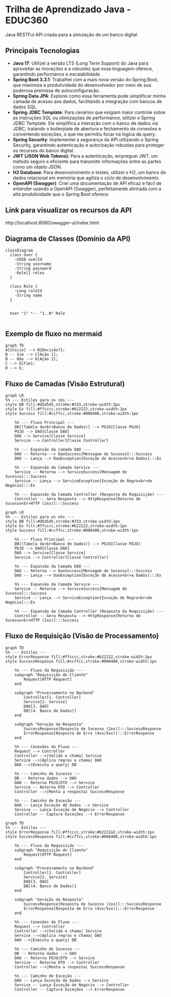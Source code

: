 # Trilha de Aprendizado Java - EDUC360

Java RESTFul API criada para a simulação de um banco digital 

## Principais Tecnologias
- **Java 17**: Utilizei a versão LTS (Long Term Support) do Java para aproveitar as inovações e a robustez que essa linguagem oferece, garantindo performance e escalabilidade.
- **Spring Boot 3.3.1**: Trabalhei com a mais nova versão do Spring Boot, que maximiza a produtividade do desenvolvedor por meio de sua poderosa premissa de autoconfiguração.
- **Spring Data JPA**: Explorei como essa ferramenta pode simplificar minha camada de acesso aos dados, facilitando a integração com bancos de dados SQL.
- **Spring JDBC Template**: Para cenários que exigiam maior controle sobre as instruções SQL ou otimizações de performance, utilizei o Spring JDBC Template. Ele simplifica a interação com o banco de dados via JDBC, tratando o boilerplate de abertura e fechamento de conexões e convertendo exceções, o que me permitiu focar na lógica da query.
- **Spring Security**: Implementei a segurança da API utilizando o Spring Security, garantindo autenticação e autorização robustas para proteger os recursos do banco digital.
- **JWT (JSON Web Tokens)**: Para a autenticação, empreguei JWT, um método seguro e eficiente para transmitir informações entre as partes como um objeto JSON.
- **H2 Database**: Para desenvolvimento e testes, utilizei o H2, um banco de dados relacional em memória que agiliza o ciclo de desenvolvimento.
- **OpenAPI (Swagger)**: Criei uma documentação de API eficaz e fácil de entender usando a OpenAPI (Swagger), perfeitamente alinhada com a alta produtividade que o Spring Boot oferece.

## Link para visualizar os recursos da API

http://localhost:8080/swagger-ui/index.html


## Diagrama de Classes (Domínio da API)

```mermaid
classDiagram
  class User {
    -UUID userId
    -String username
    -String password
    -Role[] roles
  }

  class Role {
    -Long roleId
    -String name
  }
  

  User "1" *-- "1..N" Role
  
```



## Exemplo de fluxo no mermaid
```mermaid
graph TD
A[Início] --> B{Decisão?};
B -- Sim --> C[Ação 1];
B -- Não --> D[Ação 2];
C --> E[Fim];
D --> E;
```

## Fluxo de Camadas (Visão Estrutural)

```mermaid
graph LR
%% --- Estilos para os nós ---
style DB fill:#d5d5d5,stroke:#333,stroke-width:2px
style Ex fill:#ffcccc,stroke:#b22222,stroke-width:1px
style Success fill:#ccffcc,stroke:#006400,stroke-width:1px

    %% --- Fluxo Principal ---
    DB[(Tabela do<br>Banco de Dados)] --> POJO[Classe POJO]
    POJO --> DAO[Classe DAO]
    DAO --> Service[Classe Service]
    Service --> Controller[Classe Controller]

    %% --- Expansão da Camada DAO ---
    DAO -- Retorna --> DaoSuccess[Mensagem de Sucesso]:::Success
    DAO -- Lança --> DaoException[Exceção de Acesso<br>a Dados]:::Ex

    %% --- Expansão da Camada Service ---
    Service -- Retorna --> ServiceSuccess[Mensagem de Sucesso]:::Success
    Service -- Lança --> ServiceException[Exceção de Regra<br>de Negócio]:::Ex

    %% --- Expansão da Camada Controller (Resposta da Requisição) ---
    Controller -- Gera Resposta --> HttpResponse[Retorno de Sucesso<br>HTTP (2xx)]:::Success
```

```mermaid
graph LR
%% --- Estilos para os nós ---
style DB fill:#d5d5d5,stroke:#333,stroke-width:2px
style Ex fill:#ffcccc,stroke:#b22222,stroke-width:1px
style Success fill:#ccffcc,stroke:#006400,stroke-width:1px

    %% --- Fluxo Principal ---
    DB[(Tabela do<br>Banco de Dados)] --> POJO[Classe POJO]
    POJO --> DAO[Classe DAO]
    DAO --> Service[Classe Service]
    Service --> Controller[Classe Controller]

    %% --- Expansão da Camada DAO ---
    DAO -- Retorna --> DaoSuccess[Mensagem de Sucesso]:::Success
    DAO -- Lança --> DaoException[Exceção de Acesso<br>a Dados]:::Ex

    %% --- Expansão da Camada Service ---
    Service -- Retorna --> ServiceSuccess[Mensagem de Sucesso]:::Success
    Service -- Lança --> ServiceException[Exceção de Regra<br>de Negócio]:::Ex

    %% --- Expansão da Camada Controller (Resposta da Requisição) ---
    Controller -- Gera Resposta --> HttpResponse[Retorno de Sucesso<br>HTTP (2xx)]:::Success
```

## Fluxo de Requisição (Visão de Processamento)

```mermaid
graph TD
%% --- Estilos ---
style ErrorResponse fill:#ffcccc,stroke:#b22222,stroke-width:1px
style SuccessResponse fill:#ccffcc,stroke:#006400,stroke-width:1px

    %% --- Fluxo da Requisição ---
    subgraph "Requisição do Cliente"
        Request[HTTP Request]
    end

    subgraph "Processamento no Backend"
        Controller[1. Controller]
        Service[2. Service]
        DAO[3. DAO]
        DB[(4. Banco de Dados)]
    end

    subgraph "Geração da Resposta"
        SuccessResponse[Resposta de Sucesso (2xx)]:::SuccessResponse
        ErrorResponse[Resposta de Erro (4xx/5xx)]:::ErrorResponse
    end

    %% --- Conexões do Fluxo ---
    Request --> Controller
    Controller -->|Valida e chama| Service
    Service -->|Aplica regras e chama| DAO
    DAO -->|Executa a query| DB

    %% --- Caminho de Sucesso ---
    DB -- Retorna dados --> DAO
    DAO -- Retorna POJO/DTO --> Service
    Service -- Retorna DTO --> Controller
    Controller -->|Monta a resposta| SuccessResponse

    %% --- Caminho de Exceção ---
    DAO -- Lança Exceção de Dados --> Service
    Service -- Lança Exceção de Negócio --> Controller
    Controller -- Captura Exceções --> ErrorResponse
```

```mermaid
graph TD
%% --- Estilos ---
style ErrorResponse fill:#ffcccc,stroke:#b2222ä2,stroke-width:1px
style SuccessResponse fill:#ccffcc,stroke:#006400,stroke-width:1px

    %% --- Fluxo da Requisição ---
    subgraph "Requisição do Cliente"
        Request[HTTP Request]
    end

    subgraph "Processamento no Backend"
        Controller[1. Controller]
        Service[2. Service]
        DAO[3. DAO]
        DB[(4. Banco de Dados)]
    end

    subgraph "Geração da Resposta"
        SuccessResponse[Resposta de Sucesso (2xx)]:::SuccessResponse
        ErrorResponse[Resposta de Erro (4xx/5xx)]:::ErrorResponse
    end

    %% --- Conexões do Fluxo ---
    Request --> Controller
    Controller -->|Valida e chama| Service
    Service -->|Aplica regras e chama| DAO
    DAO -->|Executa a query| DB

    %% --- Caminho de Sucesso ---
    DB -- Retorna dados --> DAO
    DAO -- Retorna POJO/DTO --> Service
    Service -- Retorna DTO --> Controller
    Controller -->|Monta a resposta| SuccessResponse

    %% --- Caminho de Exceção ---
    DAO -- Lança Exceção de Dados --> Service
    Service -- Lança Exceção de Negócio --> Controller
    Controller -- Captura Exceções --> ErrorResponse
```